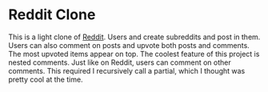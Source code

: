 Reddit Clone
============

This is a light clone of [Reddit](https://reddit.com). Users and create subreddits 
and post in them. Users can also comment on posts and upvote both posts and comments. 
The most upvoted items appear on top. The coolest feature of this project is nested 
comments. Just like on Reddit, users can comment on other comments. This required
I recursively call a partial, which I thought was pretty cool at the time.
